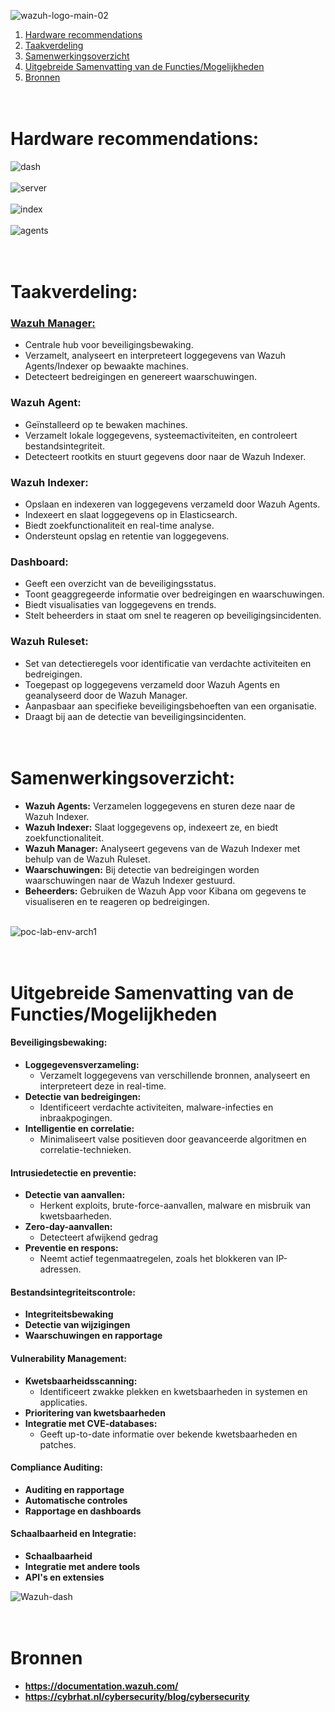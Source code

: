 ![wazuh-logo-main-02](https://github.com/michaelthielemans/ProjectHosting/assets/118989454/9c31ee45-3d8f-4458-a839-1d492b5a60ce)

1. [Hardware recommendations](#hardware-recommendations)
2. [Taakverdeling](#taakverdeling)
3. [Samenwerkingsoverzicht](#samenwerkingsoverzicht)
4. [Uitgebreide Samenvatting van de Functies/Mogelijkheden](#uitgebreide-samenvatting-van-de-functiesmogelijkheden)
5. [Bronnen](#bronnen)



# <br/>Hardware recommendations:
![dash](https://github.com/michaelthielemans/ProjectHosting/assets/118989454/440739fc-64f6-4339-9e9a-fe8ac0ab35a9)<br/><br/>
![server](https://github.com/michaelthielemans/ProjectHosting/assets/118989454/d9a07ac3-50cf-4497-9469-baee58444962)<br/><br/>
![index](https://github.com/michaelthielemans/ProjectHosting/assets/118989454/b37d1df5-4c33-49a0-83d9-99835563c4d2)<br/><br/>
![agents](https://github.com/michaelthielemans/ProjectHosting/assets/118989454/8732dc8a-eec2-4d47-afc9-5be3b1d9aaa7)




# <br/>Taakverdeling:

### <u>Wazuh Manager:</u>

- Centrale hub voor beveiligingsbewaking.
- Verzamelt, analyseert en interpreteert loggegevens van Wazuh Agents/Indexer op bewaakte machines.
- Detecteert bedreigingen en genereert waarschuwingen.


### Wazuh Agent:

- Geïnstalleerd op te bewaken machines.
- Verzamelt lokale loggegevens, systeemactiviteiten, en controleert bestandsintegriteit.
- Detecteert rootkits en stuurt gegevens door naar de Wazuh Indexer.

### Wazuh Indexer:

- Opslaan en indexeren van loggegevens verzameld door Wazuh Agents.
- Indexeert en slaat loggegevens op in Elasticsearch.
- Biedt zoekfunctionaliteit en real-time analyse.
- Ondersteunt opslag en retentie van loggegevens.


### Dashboard:

- Geeft een overzicht van de beveiligingsstatus.
- Toont geaggregeerde informatie over bedreigingen en waarschuwingen.
- Biedt visualisaties van loggegevens en trends.
- Stelt beheerders in staat om snel te reageren op beveiligingsincidenten.

### Wazuh Ruleset:

- Set van detectieregels voor identificatie van verdachte activiteiten en bedreigingen.
- Toegepast op loggegevens verzameld door Wazuh Agents en geanalyseerd door de Wazuh Manager.
- Aanpasbaar aan specifieke beveiligingsbehoeften van een organisatie.
- Draagt bij aan de detectie van beveiligingsincidenten.


# <br/>Samenwerkingsoverzicht:
- **Wazuh Agents:** Verzamelen loggegevens en sturen deze naar de Wazuh Indexer.
- **Wazuh Indexer:** Slaat loggegevens op, indexeert ze, en biedt zoekfunctionaliteit.
- **Wazuh Manager:** Analyseert gegevens van de Wazuh Indexer met behulp van de Wazuh Ruleset.
- **Waarschuwingen:** Bij detectie van bedreigingen worden waarschuwingen naar de Wazuh Indexer gestuurd.
- **Beheerders:** Gebruiken de Wazuh App voor Kibana om gegevens te visualiseren en te reageren op bedreigingen.<br/><br/>

![poc-lab-env-arch1](https://github.com/michaelthielemans/ProjectHosting/assets/118989454/31e63333-0cfb-418e-94f8-df600de45a74)






# <br/>Uitgebreide Samenvatting van de Functies/Mogelijkheden

#### Beveiligingsbewaking:
- **Loggegevensverzameling:**
  - Verzamelt loggegevens van verschillende bronnen, analyseert en interpreteert deze in real-time.
- **Detectie van bedreigingen:**
  - Identificeert verdachte activiteiten, malware-infecties en inbraakpogingen.
- **Intelligentie en correlatie:**
  - Minimaliseert valse positieven door geavanceerde algoritmen en correlatie-technieken.

#### Intrusiedetectie en preventie:
- **Detectie van aanvallen:**
  - Herkent exploits, brute-force-aanvallen, malware en misbruik van kwetsbaarheden.
- **Zero-day-aanvallen:**
  - Detecteert afwijkend gedrag
- **Preventie en respons:**
  - Neemt actief tegenmaatregelen, zoals het blokkeren van IP-adressen.

#### Bestandsintegriteitscontrole:
- **Integriteitsbewaking**
- **Detectie van wijzigingen**
- **Waarschuwingen en rapportage**

#### Vulnerability Management:
- **Kwetsbaarheidsscanning:**
  - Identificeert zwakke plekken en kwetsbaarheden in systemen en applicaties.
- **Prioritering van kwetsbaarheden**
- **Integratie met CVE-databases:**
  - Geeft up-to-date informatie over bekende kwetsbaarheden en patches.

#### Compliance Auditing:
- **Auditing en rapportage**
- **Automatische controles**
- **Rapportage en dashboards**

#### Schaalbaarheid en Integratie:
- **Schaalbaarheid**
- **Integratie met andere tools**
- **API's en extensies**
    
![Wazuh-dash](https://github.com/michaelthielemans/ProjectHosting/assets/118989454/1dbaa2e2-c1ba-4d77-ab72-35edaf710d01)

# <br/>Bronnen
- **https://documentation.wazuh.com/**
- **https://cybrhat.nl/cybersecurity/blog/cybersecurity**
